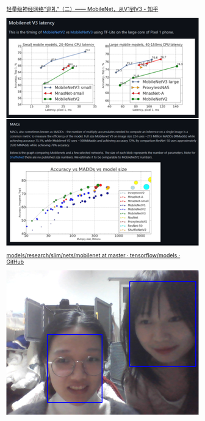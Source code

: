 [轻量级神经网络“巡礼”（二）—— MobileNet，从V1到V3 - 知乎](https://zhuanlan.zhihu.com/p/70703846)

![](https://raw.githubusercontent.com/acdefg/cdn/main/obsidian/20230325234659.png)
![](https://raw.githubusercontent.com/acdefg/cdn/main/obsidian/20230325234722.png)

[models/research/slim/nets/mobilenet at master · tensorflow/models · GitHub](https://github.com/tensorflow/models/tree/master/research/slim/nets/mobilenet)

![](https://raw.githubusercontent.com/acdefg/cdn/main/obsidian/20230326002810.png)
